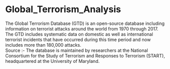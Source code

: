 # Global_Terrorism_Analysis
The Global Terrorism Database (GTD) is an open-source database including information on terrorist attacks around the world from 1970 through 2017.  
The GTD includes systematic data on domestic as well as international terrorist incidents that have occurred during this time period and now includes more than 180,000 attacks.  
Source :- The database is maintained by researchers at the National Consortium for the Study of Terrorism and Responses to Terrorism (START), headquartered at the University of Maryland.
